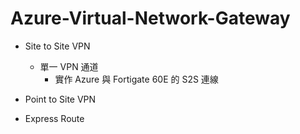 # Azure-Virtual-Network-Gateway

 - Site to Site VPN <br>
	 - 單一 VPN 通道 <br>
		- 實作 Azure 與 Fortigate 60E 的 S2S 連線 <br>
		
 - Point to Site VPN <br>
	
 - Express Route <br>
	